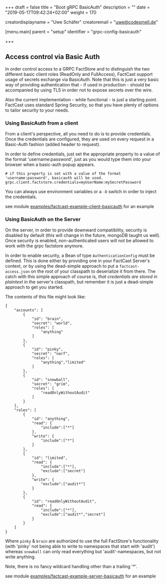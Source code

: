 +++
draft = false
title = "Boot gRPC BasicAuth"
description = ""
date = "2019-05-17T09:42:24+02:00"
weight = 170

creatordisplayname = "Uwe Schäfer"
creatoremail = "uwe@codesmell.de"

[menu.main]
parent = "setup"
identifier = "grpc-config-basicauth"

+++

## Access control via Basic Auth

In order control access to a GRPC FactStore and to distinguish the two different basic client roles (ReadOnly and FullAccess), FactCast support usage of secrets exchange via BasicAuth. Note that this is just a very basic way of providing authentication that - if used in production - should be accompanied by using TLS in order not to expose secrets over the wire.

Also the current implementation - while functional - is just a starting point. FactCast uses standard Spring Security, so that you have plenty of options to tailor security to your needs.

### Using BasicAuth from a client

From a client's perspective, all you need to do is to provide credentials. Once the credentials are configured, they are used on every request in a Basic-Auth fashion (added header to request).

In order to define credentials, just set the appropriate property to a value of the format 'username:password', just as you would type them into your browser when a basic-auth popup appears.

```
# if this property is set with a value of the format 'username:password', basicauth will be used.
grpc.client.factstore.credentials=myUserName:mySecretPassword
```

You can always use environment variables or a `-D` switch in order to inject the credentials.

see module [examples/factcast-example-client-basicauth](https://github.com/factcast/factcast/tree/master/factcast-examples/factcast-example-client-basicauth) for an example

 
### Using BasicAuth on the Server

On the server, in order to provide downward compatibility, security is disabled by default (this will change in the future, mongoDB taught us well). Once security is enabled, non-authenticated users will not be allowed to work with the grpc factstore anymore.

In order to enable security, a Bean of type `AuthenticationConfig` must be defined. This is done either by providing one in your FactCast Server's context, or by using the dead-simple approach to put a `factcast-access.json` on the root of your classpath to deserialize it from there. The catch with this simple approach of course is, *that credentials are stored in plaintext* in the server's classpath, but remember it is just a dead-simple approach to get you started.

The contents of this file might look like:

```
{
	"accounts": [
		{
			"id": "brain",
			"secret": "world",
			"roles": [
				"anything"
			]
		},
		{
			"id": "pinky",
			"secret": "narf",
			"roles": [
				"anything","limited"
			]
		},
		{
			"id": "snowball",
			"secret": "grim",
			"roles": [
				"readOnlyWithoutAudit"
			]
		}
	],
	"roles": [
		{
			"id": "anything",
			"read": {
				"include":["*"]
			},
			"write": {
				"include":["*"]
			}
		},
		{
			"id": "limited",
			"read": {
				"include":["*"],
				"exclude":["secret"]
			},
			"write": {
				"exclude":["audit*"]
			}
		},
		{
			"id": "readOnlyWithoutAudit",
			"read": {
				"include":["*"],
				"exclude":["audit*","secret"]
			}
		}		
	]
}

```

Where `pinky` & `brain` are authorized to use the full FactStore's functionality (with 'pinky' not being able to write to namespaces that start with 'audit') whereas `snowball` can only read everything but 'audit'-namespaces, but not write anything.

Note, there is no fancy wildcard handling other than a trailing '*'.

see module [examples/factcast-example-server-basicauth](https://github.com/factcast/factcast/tree/master/factcast-examples/factcast-example-server-basicauth) for an example
